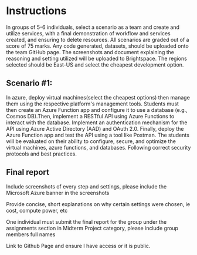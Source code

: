 # Instructions
In groups of 5-6 individuals, select a scenario as a team and create and utilize services, with a final demonstration of workflow and services created, and ensuring to delete resources. All scenarios are graded out of a score of 75 marks. Any code generated, datasets, should be uploaded onto the team GitHub page. The screenshots and document explaining the reasoning and setting utilized will be uploaded to Brightspace. The regions selected should be East-US and select the cheapest development option.

## Scenario #1:

In azure, deploy virtual machines(select the cheapest options) then manage them using the respective platform's management tools. Students must then create an Azure Function app and configure it to use a database (e.g., Cosmos DB).Then, implement a RESTful API using Azure Functions to interact with the database. Implement an authentication mechanism for the API using Azure Active Directory (AAD) and OAuth 2.0. Finally, deploy the Azure Function app and test the API using a tool like Postman. The students will be evaluated on their ability to configure, secure, and optimize the virtual machines, azure functions, and databases. Following correct security protocols and best practices.


## Final report

Include screenshots of every step and settings, please include the Microsoft Azure banner in the screenshots

Provide concise, short explanations on why certain settings were chosen, ie cost, compute power, etc

One individual must submit the final report for the group under the assignments section in Midterm Project category, please include group members full names

Link to Github Page and ensure I have access or it is public. 
